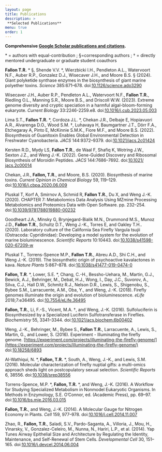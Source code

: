 ```yaml
---
layout: page
title: Publications
description: >
 **Selected Publications**
menu: true
order: 1
---
```

<!---
It is eLife style formatting, with italics of the journal, and linking out to the paper via DOI. Also double check the authors are named consistently & with the final 'and'.

Dates should be paranthetical i.e. (2022)

Journal name is italicized. 
-->

**Comprehensive [Google Scholar publications and citations](https://scholar.google.com/citations?hl=en&user=CEPlauQAAAAJ&view_op=list_works&sortby=pubdate).**

\* = authors with equal-contribution ; §=corresponding authors ; † = directly mentored undergraduate or graduate student coauthors

**Fallon T.R.** \* §, Shende V.V. \*, Wierzbicki I.H., Pendleton A.L., Watervoort N.F., Auber R.P., Gonzalez D.J., Wisecaver J.H., and Moore B.S. § (2024). Giant polyketide synthase enzymes in the biosynthesis of giant marine polyether toxins. *Science* 385:671–678. doi:[10.1126/science.ado3290](https://www.science.org/doi/10.1126/science.ado3290)

Wisecaver J.H., Auber R.P., Pendleton A.L., Watervoort N.F., **Fallon T.R.**, Riedling O.L., Manning S.R., Moore B.S., and Driscoll W.W. (2023). Extreme genome diversity and cryptic speciation in a harmful algal-bloom-forming eukaryote. *Current Biology* 33:2246-2259.e8. doi:[10.1016/j.cub.2023.05.003](https://doi.org/10.1016/j.cub.2023.05.003)

Lima S.T., **Fallon T.R.** \*, Cordoza J.L. \*, Chekan J.R., Delbaje E, Hopiavuori A.R., Alvarenga D.O., Wood S.M. †, Luhavaya H, Baumgartner J.T., Dörr F.A., Etchegaray A, Pinto E, McKinnie S.M.K., Fiore M.F., and Moore B.S. (2022). Biosynthesis of Guanitoxin Enables Global Environmental Detection in Freshwater Cyanobacteria. *JACS*  144:9372–9379. doi:[10.1021/jacs.2c01424](https://pubs.acs.org/doi/10.1021/jacs.2c01424)

Kersten R.D., Mydy LS, **Fallon T.R.**, de Waal F, Shafiq K, Wotring J.W., Sexton J.Z., and Weng J.-K. (2022). Gene-Guided Discovery and Ribosomal Biosynthesis of Moroidin Peptides. *JACS* 144:7686–7692. doi:[10.1021/ jacs.2c00014](https://pubs.acs.org/doi/full/10.1021/jacs.2c00014)

Chekan, J.R., **Fallon, T.R.**, and Moore, B.S. (2020). Biosynthesis of marine toxins. *Current Opinion in Chemical Biology* 59, 119–129. doi:[10.1016/j.cbpa.2020.06.009](https://www.sciencedirect.com/science/article/pii/S1367593120300922)

Pluskal T, Korf A, Smirnov A, Schmid R, **Fallon T.R.**, Du X, and Weng J.-K. (2020). CHAPTER 7: Metabolomics Data Analysis Using MZmine Processing Metabolomics and Proteomics Data with Open Software. pp. 232–254. doi:[10.1039/9781788019880-00232](https://pubs.rsc.org/en/content/chapter/bk9781788017213-00232/978-1-78801-721-3)

Goodheart J.A., Minsky G, Brynjegard-Bialik M.N., Drummond M.S., Munoz J.D., **Fallon T.R.**, Schultz D.T., Weng J.-K., Torres E, and Oakley T.H.. (2020). Laboratory culture of the California Sea Firefly Vargula tsujii (Ostracoda: Cypridinidae): Developing a model system for the evolution of marine bioluminescence. *Scientific Reports* 10:10443. doi:[10.1038/s41598-020-67209-w](https://www.nature.com/articles/s41598-020-67209-w)

Pluskal T., Torrens-Spence M.P., **Fallon T.R.**, Abreu A.D., Shi C.H., and Weng J.-K. (2019). The biosynthetic origin of psychoactive kavalactones in kava. *Nature Plants* 5:867–878. doi:[10.1038/s41477-019-0474-0](https://www.nature.com/articles/s41477-019-0474-0) 

**Fallon, T.R**. \*, Lower, S.E. \*, Chang, C.-H., Bessho-Uehara, M., Martin, G.J., Bewick, A.J., Behringer, M., Debat, H.J., Wong, I., Day, J.C., Suvorov, A., Silva, C.J., Hall D.W., Schmitz R.J., Nelson D.R., Lewis, S., Shigenobu, S., Bybee S.M., Larracuente, A.M., Oba, Y., and Weng, J.-K. (2018). Firefly genomes illuminate the origin and evolution of bioluminescence. *eLife* 2018;7:e36495. doi:[10.7554/eLife.36495](https://elifesciences.org/articles/36495)

**Fallon, T.R.**, Li, F.-S., Vicent, M.A. †, and Weng, J.-K. (2016). Sulfoluciferin is Biosynthesized by a Specialized Luciferin Sulfotransferase in Fireflies. *Biochemistry* 55, 3341–3344. doi:[10.1021/acs.biochem.6b00402](https://pubs.acs.org/doi/abs/10.1021/acs.biochem.6b00402)

Weng, J.-K., Behringer, M., Bybee S., **Fallon T.R.**, Larracuente, A., Lewis, S., Martin, G., and Lower, S. (2016). Experiment - Illuminating the firefly genome. [https://experiment.com/projects/illuminating-the-firefly-genome/](https://experiment.com/projects/illuminating-the-firefly-genome/) doi:[10.18258/6893](https://doi.org/10.18258/6893)

Al-Wathiqui, N. \*, **Fallon, T.R.** \*, South, A., Weng, J.-K., and Lewis, S.M. (2016). Molecular characterization of firefly nuptial gifts: a multi-omics approach sheds light on postcopulatory sexual selection. *Scientific Reports* 6, 38556. doi:[10.1038/srep38556](https://www.nature.com/articles/srep38556)

Torrens-Spence, M.P. \*, **Fallon, T.R.** \*, and Weng, J.-K. (2016). A Workflow for Studying Specialized Metabolism in Nonmodel Eukaryotic Organisms. In Methods in Enzymology, S.E. O’Connor, ed. (Academic Press), pp. 69–97. doi:[10.1016/bs.mie.2016.03.015](https://www.sciencedirect.com/science/article/pii/S0076687916001270?via%3Dihub)

**Fallon, T.R.**, and Weng, J.-K. (2014). A Molecular Gauge for Nitrogen Economy in Plants. *Cell* 159, 977–978. doi:[10.1016/j.cell.2014.11.007](https://www.cell.com/cell/fulltext/S0092-8674(14)01438-X)

Zhao, R., **Fallon, T.R.**, Saladi, S.V., Pardo-Saganta, A., Villoria, J., Mou, H., Vinarsky, V., Gonzalez-Celeiro, M., Nunna, N., Hariri, L.P., et al. (2014). Yap Tunes Airway Epithelial Size and Architecture by Regulating the Identity, Maintenance, and Self-Renewal of Stem Cells. *Developmental Cell* 30, 151–165. doi:[10.1016/j.devcel.2014.06.004](https://www.cell.com/developmental-cell/abstract/S1534-5807(14)00375-X) 

